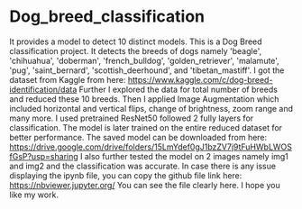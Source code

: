 # Dog_breed_classification
It provides a model to detect 10 distinct models.
This is a Dog Breed classification project. It detects the breeds of dogs namely 'beagle', 'chihuahua', 'doberman', 'french_bulldog', 'golden_retriever', 'malamute', 'pug', 'saint_bernard', 'scottish_deerhound', and 'tibetan_mastiff'.
I got the dataset from Kaggle from here: https://www.kaggle.com/c/dog-breed-identification/data
Further I explored the data for total number of breeds and reduced these 10 breeds.
Then I applied Image Augmentation which included horizontal and vertical flips, change of brightness, zoom range and many more.
I used pretrained ResNet50 followed 2 fully layers for classification.
The model is later trained on the entire reduced dataset for better performance. The saved model can be downloaded from here: https://drive.google.com/drive/folders/15LmYdef0gJ1bzZV7j9tFuHWbLWOSfGsP?usp=sharing
I also further tested the model on 2 images namely img1 and img2 and the classification was accurate.
In case there is any issue displaying the ipynb file, you can copy the github file link here: https://nbviewer.jupyter.org/
You can see the file clearly here. 
I hope you like my work.
